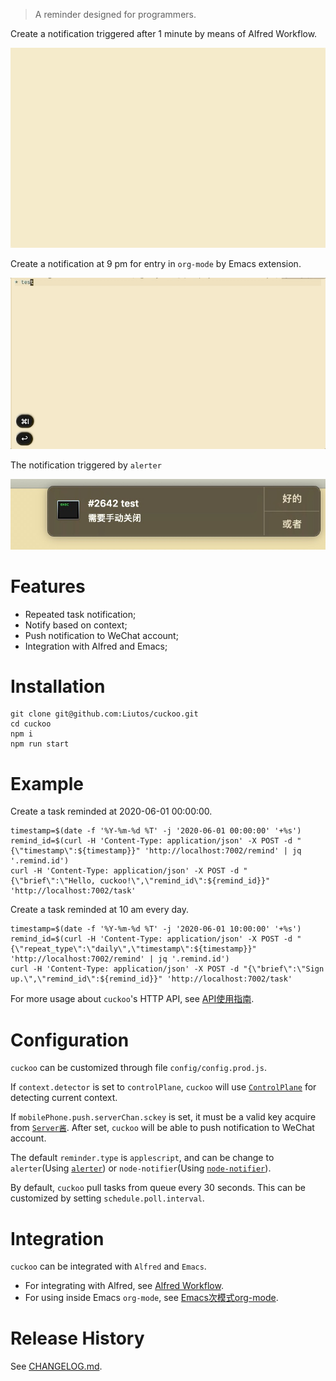 > A reminder designed for programmers.

Create a notification triggered after 1 minute by means of Alfred Workflow.

![](https://raw.githubusercontent.com/Liutos/cuckoo/master/docs/AlfredWorkflowExample.gif)

Create a notification at 9 pm for entry in `org-mode` by Emacs extension.

![](https://raw.githubusercontent.com/Liutos/cuckoo/master/docs/EmacsExtensionExample.gif)

The notification triggered by `alerter`

![](https://raw.githubusercontent.com/Liutos/cuckoo/master/docs/alerterNotifyExample.jpg)

# Features

- Repeated task notification;
- Notify based on context;
- Push notification to WeChat account;
- Integration with Alfred and Emacs;

# Installation

```shell
git clone git@github.com:Liutos/cuckoo.git
cd cuckoo
npm i
npm run start
```

# Example

Create a task reminded at 2020-06-01 00:00:00.

```shell
timestamp=$(date -f '%Y-%m-%d %T' -j '2020-06-01 00:00:00' '+%s')
remind_id=$(curl -H 'Content-Type: application/json' -X POST -d "{\"timestamp\":${timestamp}}" 'http://localhost:7002/remind' | jq '.remind.id')
curl -H 'Content-Type: application/json' -X POST -d "{\"brief\":\"Hello, cuckoo!\",\"remind_id\":${remind_id}}" 'http://localhost:7002/task'
```

Create a task reminded at 10 am every day.

```shell
timestamp=$(date -f '%Y-%m-%d %T' -j '2020-06-01 10:00:00' '+%s')
remind_id=$(curl -H 'Content-Type: application/json' -X POST -d "{\"repeat_type\":\"daily\",\"timestamp\":${timestamp}}" 'http://localhost:7002/remind' | jq '.remind.id')
curl -H 'Content-Type: application/json' -X POST -d "{\"brief\":\"Sign up.\",\"remind_id\":${remind_id}}" 'http://localhost:7002/task'
```

For more usage about `cuckoo`'s HTTP API, see [API使用指南](https://github.com/Liutos/cuckoo/wiki/API%E4%BD%BF%E7%94%A8%E6%8C%87%E5%8D%97).

# Configuration

`cuckoo` can be customized through file `config/config.prod.js`.

If `context.detector` is set to `controlPlane`, `cuckoo` will use [`ControlPlane`](https://github.com/dustinrue/ControlPlane) for detecting current context.

If `mobilePhone.push.serverChan.sckey` is set, it must be a valid key acquire from [`Server酱`](http://sc.ftqq.com/3.version). After set, `cuckoo` will be able to push notification to WeChat account.

The default `reminder.type` is `applescript`, and can be change to `alerter`(Using [`alerter`](https://github.com/vjeantet/alerter)) or `node-notifier`(Using [`node-notifier`](https://github.com/mikaelbr/node-notifier)).

By default, `cuckoo` pull tasks from queue every 30 seconds. This can be customized by setting `schedule.poll.interval`.

# Integration

`cuckoo` can be integrated with `Alfred` and `Emacs`.

- For integrating with Alfred, see [Alfred Workflow](https://github.com/Liutos/cuckoo/wiki/Alfred-Workflow).
- For using inside Emacs `org-mode`, see [Emacs次模式org-mode](https://github.com/Liutos/cuckoo/wiki/Emacs%E6%AC%A1%E6%A8%A1%E5%BC%8Forg-cuckoo).

# Release History

See [CHANGELOG.md](CHANGELOG.md).